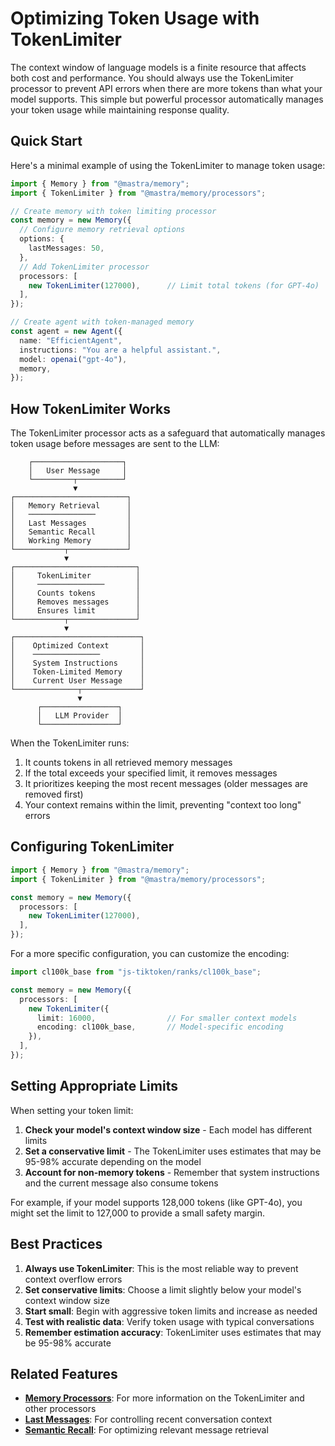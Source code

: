 # Optimizing Token Usage with TokenLimiter

The context window of language models is a finite resource that affects both cost and performance. You should always use the TokenLimiter processor to prevent API errors when there are more tokens than what your model supports. This simple but powerful processor automatically manages your token usage while maintaining response quality.

## Quick Start

Here's a minimal example of using the TokenLimiter to manage token usage:

```typescript
import { Memory } from "@mastra/memory";
import { TokenLimiter } from "@mastra/memory/processors";

// Create memory with token limiting processor
const memory = new Memory({
  // Configure memory retrieval options
  options: {
    lastMessages: 50,
  },
  // Add TokenLimiter processor
  processors: [
    new TokenLimiter(127000),      // Limit total tokens (for GPT-4o)
  ],
});

// Create agent with token-managed memory
const agent = new Agent({
  name: "EfficientAgent",
  instructions: "You are a helpful assistant.",
  model: openai("gpt-4o"),
  memory,
});
```

## How TokenLimiter Works

The TokenLimiter processor acts as a safeguard that automatically manages token usage before messages are sent to the LLM:

```text
    ┌────────────────────┐
    │   User Message     │
    └─────────┬──────────┘
              ▼
┌─────────────────────────┐
│   Memory Retrieval      │
│   ───────────────       │
│   Last Messages         │
│   Semantic Recall       │
│   Working Memory        │
└───────────┬─────────────┘
            ▼
┌───────────────────────────┐
│     TokenLimiter          │
│     ───────────────       │
│     Counts tokens         │
│     Removes messages      │
│     Ensures limit         │
└───────────┬───────────────┘
            ▼
┌────────────────────────────┐
│    Optimized Context       │
│    ───────────────         │
│    System Instructions     │
│    Token-Limited Memory    │
│    Current User Message    │
└──────────────┬─────────────┘
               ▼
      ┌─────────────────┐
      │   LLM Provider  │
      └─────────────────┘
```

When the TokenLimiter runs:
1. It counts tokens in all retrieved memory messages
2. If the total exceeds your specified limit, it removes messages
3. It prioritizes keeping the most recent messages (older messages are removed first)
4. Your context remains within the limit, preventing "context too long" errors

## Configuring TokenLimiter

```typescript
import { Memory } from "@mastra/memory";
import { TokenLimiter } from "@mastra/memory/processors";

const memory = new Memory({
  processors: [
    new TokenLimiter(127000),
  ],
});
```

For a more specific configuration, you can customize the encoding:

```typescript
import cl100k_base from "js-tiktoken/ranks/cl100k_base";

const memory = new Memory({
  processors: [
    new TokenLimiter({
      limit: 16000,                // For smaller context models
      encoding: cl100k_base,       // Model-specific encoding
    }),
  ],
});
```

## Setting Appropriate Limits

When setting your token limit:

1. **Check your model's context window size** - Each model has different limits
2. **Set a conservative limit** - The TokenLimiter uses estimates that may be 95-98% accurate depending on the model
3. **Account for non-memory tokens** - Remember that system instructions and the current message also consume tokens

For example, if your model supports 128,000 tokens (like GPT-4o), you might set the limit to 127,000 to provide a small safety margin.

## Best Practices

1. **Always use TokenLimiter**: This is the most reliable way to prevent context overflow errors
2. **Set conservative limits**: Choose a limit slightly below your model's context window size
3. **Start small**: Begin with aggressive token limits and increase as needed
4. **Test with realistic data**: Verify token usage with typical conversations
5. **Remember estimation accuracy**: TokenLimiter uses estimates that may be 95-98% accurate

## Related Features

- **[Memory Processors](../5-configuring-memory/5.2-memory-processors.md)**: For more information on the TokenLimiter and other processors
- **[Last Messages](./3.1-last-messages.md)**: For controlling recent conversation context
- **[Semantic Recall](./3.2-semantic-recall.md)**: For optimizing relevant message retrieval 